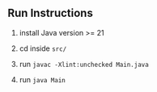 ## Run Instructions

1. install Java version >= 21

2. cd inside `src/`

3. run `javac -Xlint:unchecked Main.java`

4. run `java Main`

